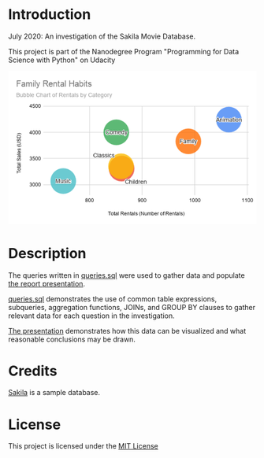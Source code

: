# Introduction
July 2020: An investigation of the Sakila Movie Database.

This project is part of the Nanodegree Program "Programming for Data Science with Python" on Udacity

![family-rental-habits](img/family-rental-habits.png)

# Description
The queries written in [queries.sql](queries.sql) were used to gather data and populate [the report presentation](Sakila_Database_Investigation.pdf).

[queries.sql](queries.sql) demonstrates the use of common table expressions, subqueries, aggregation functions, JOINs, and GROUP BY clauses to gather relevant data for each question in the investigation.

[The presentation](Sakila_Database_Investigation.pdf) demonstrates how this data can be visualized and what reasonable conclusions may be drawn.

# Credits

[Sakila](https://dev.mysql.com/doc/sakila/en/) is a sample database.

# License

This project is licensed under the [MIT License](LICENSE)
